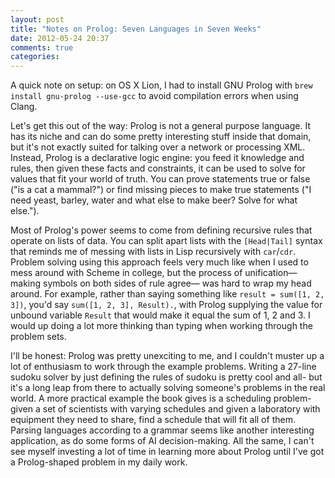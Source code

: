 ```yaml
---
layout: post
title: "Notes on Prolog: Seven Languages in Seven Weeks"
date: 2012-05-24 20:37
comments: true
categories: 
---
```


A quick note on setup: on OS X Lion, I had to install GNU Prolog with `brew install gnu-prolog --use-gcc` to avoid compilation errors when using Clang. 

Let's get this out of the way: Prolog is not a general purpose language. It has its niche and can do some pretty interesting stuff inside that domain, but it's not exactly suited for talking over a network or processing XML. Instead, Prolog is a declarative logic engine: you feed it knowledge and rules, then given these facts and constraints, it can be used to solve for values that fit your world of truth. You can prove statements true or false ("is a cat a mammal?") or find missing pieces to make true statements ("I need yeast, barley, water and what else to make beer? Solve for what else.").

Most of Prolog's power seems to come from defining recursive rules that operate on lists of data. You can split apart lists with the `[Head|Tail]` syntax that reminds me of messing with lists in Lisp recursively with `car`/`cdr`. Problem solving using this approach feels very much like when I used to mess around with Scheme in college, but the process of unification—making symbols on both sides of rule agree— was hard to wrap my head around. For example, rather than saying something like `result = sum([1, 2, 3])`, you'd say `sum([1, 2, 3], Result).`, with Prolog supplying the value for unbound variable `Result` that would make it equal the sum of 1, 2 and 3. I would up doing a lot more thinking than typing when working through the problem sets.

I'll be honest: Prolog was pretty unexciting to me, and I couldn't muster up a lot of enthusiasm to work through the example problems. Writing a 27-line sudoku solver by just defining the rules of sudoku is pretty cool and all- but it's a long leap from there to actually solving someone's problems in the real world. A more practical example the book gives is a scheduling problem- given a set of scientists with varying schedules and given a laboratory with equipment they need to share, find a schedule that will fit all of them. Parsing languages according to a grammar seems like another interesting application, as do some forms of AI decision-making. All the same, I can't see myself investing a lot of time in learning more about Prolog until I've got a Prolog-shaped problem in my daily work.
